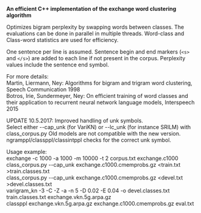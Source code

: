 **An efficient C++ implementation of the exchange word clustering algorithm**

Optimizes bigram perplexity by swapping words between classes. The evaluations
can be done in parallel in multiple threads. Word-class and Class-word statistics
are used for efficiency.

One sentence per line is assumed. Sentence begin and end markers (`<s>` and
`</s>`) are added to each line if not present in the corpus. Perplexity values
include the sentence end symbol.

For more details:  
Martin, Liermann, Ney: Algorithms for bigram and trigram word clustering, Speech Communication 1998  
Botros, Irie, Sundermeyer, Ney: On efficient training of word classes and their application to recurrent neural network language models, Interspeech 2015  

UPDATE 10.5.2017: Improved handling of unk symbols.  
Select either --cap_unk (for VariKN) or --lc_unk (for instance SRILM) with class_corpus.py
Old models are not compatible with the new version.  
ngramppl/classppl/classintppl checks for the correct unk symbol.

Usage example:  
exchange -c 1000 -a 1000 -m 10000 -t 2 corpus.txt exchange.c1000  
class_corpus.py --cap_unk exchange.c1000.cmemprobs.gz <train.txt >train.classes.txt  
class_corpus.py --cap_unk exchange.c1000.cmemprobs.gz <devel.txt >devel.classes.txt  
varigram_kn -3 -C -Z -a -n 5 -D 0.02 -E 0.04 -o devel.classes.txt train.classes.txt exchange.vkn.5g.arpa.gz  
classppl exchange.vkn.5g.arpa.gz exchange.c1000.cmemprobs.gz eval.txt  

